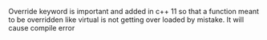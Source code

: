 Override keyword is important and added in c++ 11 so that a function meant to be overridden like virtual is not getting over loaded by mistake. It will cause compile error 